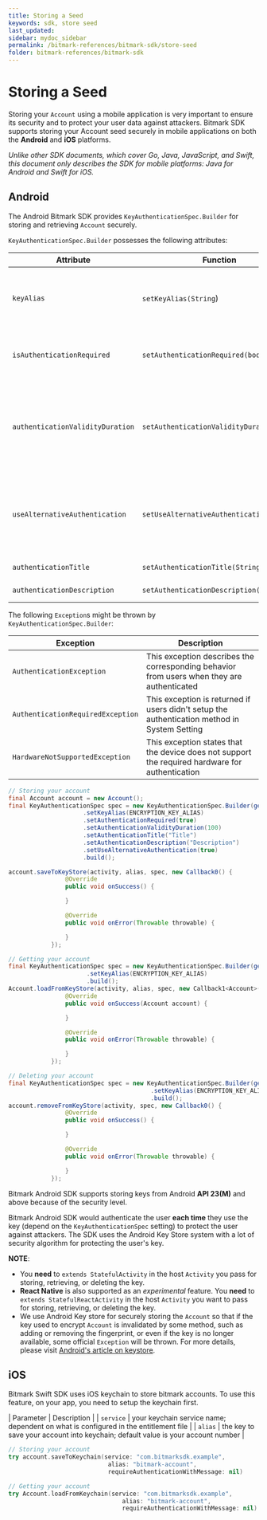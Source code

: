 ```yaml
---
title: Storing a Seed
keywords: sdk, store seed
last_updated: 
sidebar: mydoc_sidebar
permalink: /bitmark-references/bitmark-sdk/store-seed
folder: bitmark-references/bitmark-sdk
---
```


# Storing a Seed

Storing your `Account` using a mobile application is very important to ensure its security and to protect your user data against attackers. Bitmark SDK supports storing your Account seed securely in mobile applications on both the **Android** and **iOS** platforms.

_Unlike other SDK documents, which cover Go, Java, JavaScript, and Swift, this document only describes the SDK for mobile platforms: Java for Android and Swift for iOS._

## Android

The Android Bitmark SDK  provides `KeyAuthenticationSpec.Builder` for storing and retrieving `Account` securely. 

`KeyAuthenticationSpec.Builder` possesses the following attributes:

| Attribute | Function | Description |
| --------- | ----------- | ----------- |
| `keyAlias` | `setKeyAlias(String`) | An alias representing the account. Each time you store an `Account`, you should use a different alias, even for the same `Account` |
| `isAuthenticationRequired` | `setAuthenticationRequired(boolean)` | Whether authentication is required each time you store or retrieve the `Account` |
| `authenticationValidityDuration` | `setAuthenticationValidityDuration(int)` | The time frame in seconds during which the `Account` will not need to be authenticated again. In this mode, the authentication method is always **PIN/Password/Pattern** |
| `useAlternativeAuthentication` | `setUseAlternativeAuthentication` | Whether to use **PIN/Password/Pattern** as an alternative authentication method in case the device does not support biometric authentication |
| `authenticationTitle` | `setAuthenticationTitle(String)` | The title for the authentication dialog |
| `authenticationDescription` | `setAuthenticationDescription(String)` | The description for the authentication dialog |

The following `Exception`s might be thrown by `KeyAuthenticationSpec.Builder`:

| Exception | Description |
| --------- | ----------- |
| `AuthenticationException` | This exception describes the corresponding behavior from users when they are authenticated |
| `AuthenticationRequiredException` | This exception is returned if users didn't setup the authentication method in System Setting |
| `HardwareNotSupportedException` | This exception states that the device does not support the required hardware for authentication |

```java
// Storing your account
final Account account = new Account();
final KeyAuthenticationSpec spec = new KeyAuthenticationSpec.Builder(getApplicationContext())
                     .setKeyAlias(ENCRYPTION_KEY_ALIAS)
                     .setAuthenticationRequired(true)
                     .setAuthenticationValidityDuration(100)
                     .setAuthenticationTitle("Title")
                     .setAuthenticationDescription("Description")
                     .setUseAlternativeAuthentication(true)
                     .build();

account.saveToKeyStore(activity, alias, spec, new Callback0() {
                @Override
                public void onSuccess() {

                }

                @Override
                public void onError(Throwable throwable) {

                }
            });

// Getting your account
final KeyAuthenticationSpec spec = new KeyAuthenticationSpec.Builder(getApplicationContext())
                      .setKeyAlias(ENCRYPTION_KEY_ALIAS)
                      .build();
Account.loadFromKeyStore(activity, alias, spec, new Callback1<Account>() {
                @Override
                public void onSuccess(Account account) {

                }

                @Override
                public void onError(Throwable throwable) {

                }
            });

// Deleting your account
final KeyAuthenticationSpec spec = new KeyAuthenticationSpec.Builder(getApplicationContext())
                                        .setKeyAlias(ENCRYPTION_KEY_ALIAS)
                                        .build();
account.removeFromKeyStore(activity, spec, new Callback0() {
                @Override
                public void onSuccess() {

                }

                @Override
                public void onError(Throwable throwable) {

                }
            });

```

Bitmark Android SDK supports storing keys from Android **API 23(M)** and above because of the security level.

Bitmark Android SDK would authenticate the user **each time** they use the key (depend on the `KeyAuthenticationSpec` setting) to protect the user against attackers. The SDK uses the Android Key Store system with a lot of security algorithm for protecting the user's key.

**NOTE**:

- You **need** to `extends StatefulActivity` in the host `Activity` you pass for storing, retrieving, or deleting the key.
- **React Native** is also supported as an *experimental* feature. You **need** to `extends StatefulReactActivity` in the host `Activity` you want to pass for storing, retrieving, or deleting the key.
- We use Android Key store for securely storing the `Account` so that if the key used to encrypt `Account` is invalidated by some method, such as adding or removing the fingerprint, or even if the key is no longer available, some official `Exception` will be thrown. For more details, please visit [Android's article on keystore](https://developer.android.com/training/articles/keystore).

## iOS

Bitmark Swift SDK uses iOS keychain to store bitmark accounts. To use this feature, on your app, you need to setup the keychain first.

| Parameter | Description |
| `service` | your keychain service name; dependent on what is configured in the entitlement file |
| `alias` | the key to save your account into keychain; default value is your account number |

```swift
// Storing your account
try account.saveToKeychain(service: "com.bitmarksdk.example",
                            alias: "bitmark-account",
                            requireAuthenticationWithMessage: nil)

// Getting your account
try Account.loadFromKeychain(service: "com.bitmarksdk.example",
                                alias: "bitmark-account",
                                requireAuthenticationWithMessage: nil)
```

